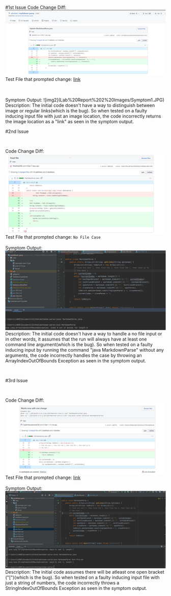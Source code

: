 #1st Issue
Code Change Diff:
![img1](Lab%20Report%202%20Images/Issue%20%231.JPG)
Test File that prompted change: [link](test-file2.html)

<br />
<br/>
Symptom Output: 
![img2](Lab%20Report%202%20Images/Symptom1.JPG)
<br />
Description: The initial code doesn't have a way to distinguish
between image or regular links(which is the bug). So when tested on a faulty
 inducing input file with just an image location, the code incorrectly
  returns the image location as a "link" as seen in the symptom output.
<br/>

#2nd Issue       

<br/>  

Code Change Diff:
![img3](Lab%20Report%202%20Images/Issue%20%232.JPG)
Test File that prompted change: `No File Case`
<br />
<br/>
Symptom Output:
![img4](Lab%20Report%202%20Images/Symptom2.JPG)
Description: The initial code doesn't have a way to handle a no file input or
 in other words, it assumes that the run will always have at
  least one command line argument(which is the bug). So when tested on a faulty
 inducing input by running the command "java MarkdownParse" without any
  arguments, the code incorrectly handles the case by throwing an
   ArrayIndexOutOfBounds Exception as seen in the symptom output.  

<br/>

#3rd Issue  

<br/>

Code Change Diff:
![img3](Lab%20Report%202%20Images/Issue%20%233.JPG)
Test File that prompted change: [link](test-file.html)
<br />
<br/>
Symptom Output:
![symptom](Lab%20Report%202%20Images/Symptom3.JPG)
Description: The initial code assumes there will be atleast one open bracket
("[")(which is the bug). So when tested on a faulty inducing input file with
 just a string of numbers, the code incorrectly throws a
  StringIndexOutOfBounds Exception as seen in the symptom output.
